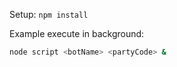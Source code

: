 Setup: `npm install`

Example execute in background:

```bash
node script <botName> <partyCode> &
```